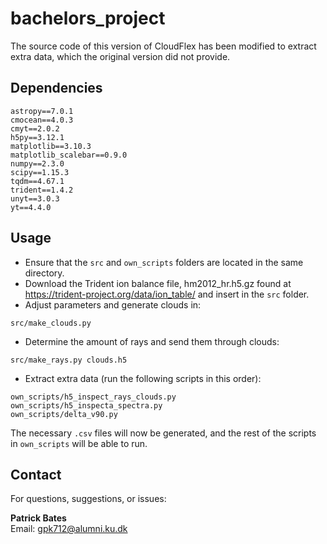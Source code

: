 # bachelors_project

The source code of this version of CloudFlex has been modified to extract extra data, which the original version did not provide.

## Dependencies 

```
astropy==7.0.1
cmocean==4.0.3
cmyt==2.0.2
h5py==3.12.1
matplotlib==3.10.3
matplotlib_scalebar==0.9.0
numpy==2.3.0
scipy==1.15.3
tqdm==4.67.1
trident==1.4.2
unyt==3.0.3
yt==4.4.0
```


## Usage

- Ensure that the `src` and `own_scripts` folders are located in the same directory.
- Download the Trident ion balance file, hm2012_hr.h5.gz found at https://trident-project.org/data/ion_table/ and insert in the `src` folder.
- Adjust parameters and generate clouds in:

```
src/make_clouds.py
```

- Determine the amount of rays and send them through clouds:

```
src/make_rays.py clouds.h5
```


- Extract extra data (run the following scripts in this order):

```
own_scripts/h5_inspect_rays_clouds.py
own_scripts/h5_inspecta_spectra.py
own_scripts/delta_v90.py
```


The necessary `.csv` files will now be generated, and the rest of the scripts in `own_scripts` will be able to run.

## Contact

For questions, suggestions, or issues:

**Patrick Bates**  
Email: gpk712@alumni.ku.dk  






